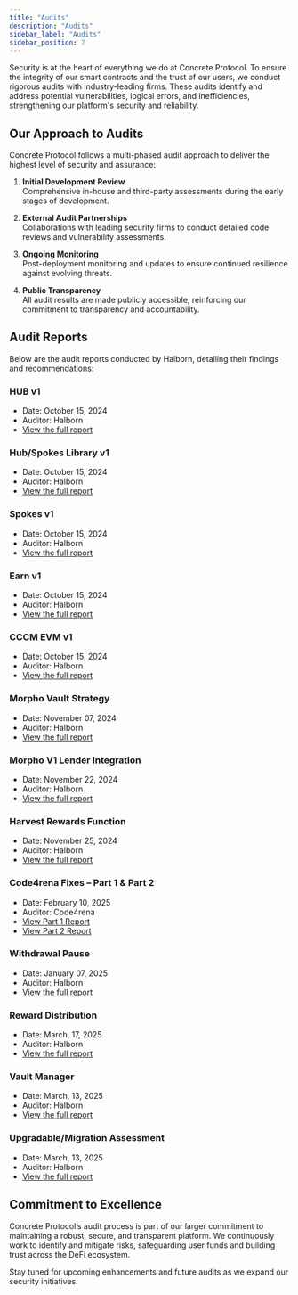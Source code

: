 ```yaml
---
title: "Audits"
description: "Audits"
sidebar_label: "Audits"
sidebar_position: 7
---
```


Security is at the heart of everything we do at Concrete Protocol. To ensure the integrity of our smart contracts and the trust of our users, we conduct rigorous audits with industry-leading firms. These audits identify and address potential vulnerabilities, logical errors, and inefficiencies, strengthening our platform's security and reliability.

## Our Approach to Audits

Concrete Protocol follows a multi-phased audit approach to deliver the highest level of security and assurance:

1. **Initial Development Review**  
   Comprehensive in-house and third-party assessments during the early stages of development.

2. **External Audit Partnerships**  
   Collaborations with leading security firms to conduct detailed code reviews and vulnerability assessments.

3. **Ongoing Monitoring**  
   Post-deployment monitoring and updates to ensure continued resilience against evolving threats.

4. **Public Transparency**  
   All audit results are made publicly accessible, reinforcing our commitment to transparency and accountability.

## Audit Reports

Below are the audit reports conducted by Halborn, detailing their findings and recommendations:

### HUB v1  
- Date: October 15, 2024  
- Auditor: Halborn  
- [View the full report](https://www.halborn.com/audits/concrete/hub-v1)

### Hub/Spokes Library v1  
- Date: October 15, 2024   
- Auditor: Halborn  
- [View the full report](https://www.halborn.com/audits/concrete/hub-spokes-library-v1)

### Spokes v1  
- Date: October 15, 2024   
- Auditor: Halborn  
- [View the full report](https://www.halborn.com/audits/concrete/spokes-v1)

### Earn v1  
- Date: October 15, 2024
- Auditor: Halborn  
- [View the full report](https://www.halborn.com/audits/concrete/earn-v1)

### CCCM EVM v1  
- Date: October 15, 2024  
- Auditor: Halborn  
- [View the full report](https://www.halborn.com/audits/concrete/cccm-evm-v1)

### Morpho Vault Strategy  
- Date: November 07, 2024
- Auditor: Halborn
- [View the full report](/files/Morpho-Vault-Strategy-SSC.pdf)

### Morpho V1 Lender Integration
- Date: November 22, 2024
- Auditor: Halborn
- [View the full report](/files/Morpho-V1-Lender-Integration-SSC.pdf)

### Harvest Rewards Function  
- Date: November 25, 2024
- Auditor: Halborn
- [View the full report](/files/harvestRewards-Function-Improvements-SSC.pdf)

### Code4rena Fixes – Part 1 & Part 2  
- Date: February 10, 2025
- Auditor: Code4rena
- [View Part 1 Report](/files/Code4rena-Review-Part-1-SSC.pdf)
- [View Part 2 Report](/files/Code4rena-Review-Part-2-SSC.pdf)

### Withdrawal Pause
- Date: January 07, 2025
- Auditor: Halborn
- [View the full report](/files/Preview-Withdrawal-Pause-SSC.pdf)

### Reward Distribution

- Date: March, 17, 2025
- Auditor: Halborn
- [View the full report](/files/Rewards-Distribution.pdf)

### Vault Manager

- Date: March, 13, 2025
- Auditor: Halborn
- [View the full report](/files/Vault-Manager.pdf)

### Upgradable/Migration Assessment

- Date: March, 13, 2025
- Auditor: Halborn
- [View the full report](/files/Upgradeable-Migration-Assessment.pdf)

## Commitment to Excellence

Concrete Protocol’s audit process is part of our larger commitment to maintaining a robust, secure, and transparent platform. We continuously work to identify and mitigate risks, safeguarding user funds and building trust across the DeFi ecosystem.

Stay tuned for upcoming enhancements and future audits as we expand our security initiatives.
